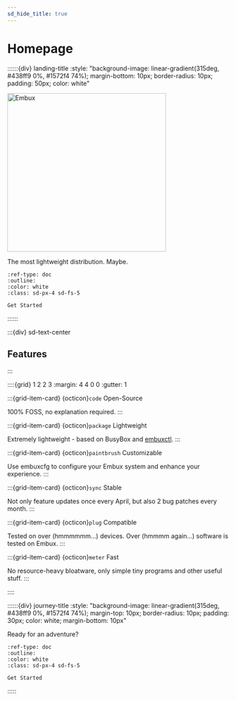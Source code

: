 ```yaml
---
sd_hide_title: true
---
```


# Homepage

<!-- derived from https://github.com/executablebooks/sphinx-design/blob/rtd-theme/docs/index.md -->
::::::{div} landing-title
:style: "background-image: linear-gradient(315deg, #438ff9 0%, #1572f4 74%); margin-bottom: 10px; border-radius: 10px; padding: 50px; color: white"

<img
src="https://github.com/embuxLinux/embuxlinux.github.io/assets/115214762/707b27cd-2bb5-42c4-bec4-ba2ce7cde33a"
alt="Embux" width=360 />

The most lightweight distribution. Maybe.

```{button-ref} install
:ref-type: doc
:outline:
:color: white
:class: sd-px-4 sd-fs-5

Get Started
```

::::::

:::{div} sd-text-center
## Features
:::

::::{grid} 1 2 2 3
:margin: 4 4 0 0
:gutter: 1

:::{grid-item-card} {octicon}`code` Open-Source

100% FOSS, no explanation required.
:::

:::{grid-item-card} {octicon}`package` Lightweight

Extremely lightweight - based on BusyBox and [embuxctl](ctl/index.html).
:::

:::{grid-item-card} {octicon}`paintbrush` Customizable

Use embuxcfg to configure your Embux system and enhance your experience.
:::

:::{grid-item-card} {octicon}`sync` Stable

Not only feature updates once every April, but also 2 bug patches every month.
:::

:::{grid-item-card} {octicon}`plug` Compatible

Tested on over (hmmmmmm...) devices. Over (hmmmm again...) software is tested on Embux.
:::

:::{grid-item-card} {octicon}`meter` Fast

No resource-heavy bloatware, only simple tiny programs and other useful stuff.
:::

::::

::::::{div} journey-title
:style: "background-image: linear-gradient(315deg, #438ff9 0%, #1572f4 74%); margin-top: 10px; border-radius: 10px; padding: 30px; color: white; margin-bottom: 10px"

Ready for an adventure?

```{button-ref} install
:ref-type: doc
:outline:
:color: white
:class: sd-px-4 sd-fs-5

Get Started
```

:::::
